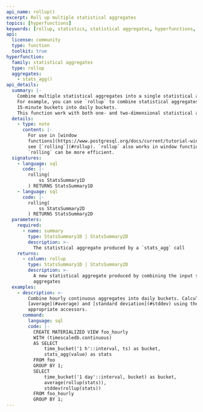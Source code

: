 ```yaml
---
api_name: rollup()
excerpt: Roll up multiple statistical aggregates
topics: [hyperfunctions]
keywords: [rollup, statistics, statistical aggregates, hyperfunctions, toolkit]
api:
  license: community
  type: function
  toolkit: true
hyperfunction:
  family: statistical aggregates
  type: rollup
  aggregates:
    - stats_agg()
api_details:
  summary: |-
    Combine multiple statistical aggregates into a single statistical aggregate.
    For example, you can use `rollup` to combine statistical aggregates from
    15-minute buckets into daily buckets.
    This function work with both one- and two-dimensional statistical aggregates.
  details:
    - type: note
      content: |-
        For use in [window
        functions](https://www.postgresql.org/docs/current/tutorial-window.html),
        see [`rolling`](#rollup). `rollup` also works in window functions, but
        `rolling` can be more efficient.
  signatures:
    - language: sql
      code: |-
        rolling(
            ss StatsSummary1D
        ) RETURNS StatsSummary1D
    - language: sql
      code: |-
        rolling(
            ss StatsSummary2D
        ) RETURNS StatsSummary2D
  parameters:
    required:
      - name: summary
        type: StatsSummary1D | StatsSummary2D
        description: >-
          The statistical aggregate produced by a `stats_agg` call
    returns:
      - column: rollup
        type: StatsSummary1D | StatsSummary2D
        description: >-
          A new statistical aggregate produced by combining the input statistical
          aggregates
  examples:
    - description: >-
        Combine hourly continuous aggregates into daily buckets. Calculate the
        [average](#average) and [standard deviation](#stddev) using the
        appropriate accessors.
      command:
        language: sql
        code: |-
          CREATE MATERIALIZED VIEW foo_hourly
          WITH (timescaledb.continuous)
          AS SELECT
              time_bucket('1 h'::interval, ts) as bucket,
              stats_agg(value) as stats
          FROM foo
          GROUP BY 1;
          SELECT
              time_bucket('1 day'::interval, bucket) as bucket,
              average(rollup(stats)),
              stddev(rollup(stats))
          FROM foo_hourly
          GROUP BY 1;
---
```


